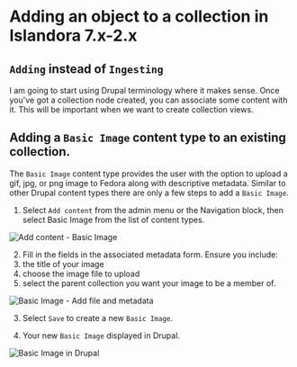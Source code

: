 # Adding an object to a collection in Islandora 7.x-2.x

## `Adding` instead of `Ingesting`

I am going to start using Drupal terminology where it makes sense. Once you've got a collection node created, you can associate some content with it.  This will be important when we want to create collection views.

## Adding a `Basic Image` content type to an existing collection.

The `Basic Image` content type provides the user with the option to upload a gif, jpg, or png image to Fedora along with descriptive metadata. Similar to other Drupal content types there are only a few steps to add a `Basic Image`.

 1.  Select `Add content` from the admin menu or the Navigation block, then select  Basic Image from the list of content types.

 ![Add content - Basic Image](https://lh3.googleusercontent.com/OO4G5LhE67PKbTa4XQMGSg-QQI5P-I6AQgqGDHBTCeE=s500 "Add content - Basic Image")

 2. Fill in the fields in the associated metadata form. Ensure you include:
   1. the title of your image
   2. choose the image file to upload
   3. select the parent collection you want your image to be a member of. 

 ![Basic Image - Add file and metadata](https://lh3.googleusercontent.com/NOQNXSN8aExOpPNBM0qpb-IwHKxYebrWhJOEFz6bbKQ=s500 "Basic Image - Add file and metadata")

 3. Select `Save` to create a new `Basic Image`.

 4. Your new `Basic Image` displayed in Drupal.

 ![Basic Image in Drupal](https://lh3.googleusercontent.com/58TK31sFQbp6SHbFxtbYm3HOKsxODCSqOlAfd5J7JG8=s500 "Basic Image in Drupal")

